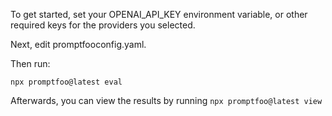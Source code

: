 To get started, set your OPENAI_API_KEY environment variable, or other required keys for the providers you selected.

Next, edit promptfooconfig.yaml.

Then run:
```
npx promptfoo@latest eval
```

Afterwards, you can view the results by running `npx promptfoo@latest view`
